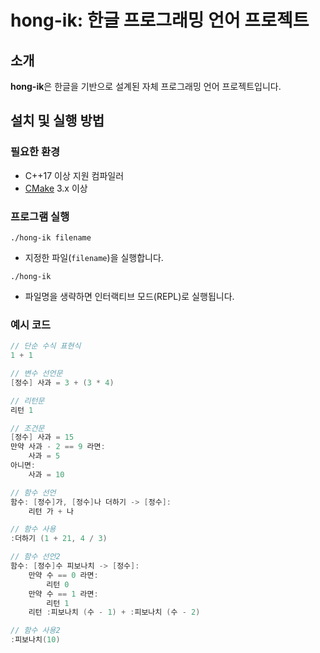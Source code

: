 # hong-ik: 한글 프로그래밍 언어 프로젝트

## 소개

**hong-ik**은 한글을 기반으로 설계된 자체 프로그래밍 언어 프로젝트입니다.

## 설치 및 실행 방법

### 필요한 환경
- C++17 이상 지원 컴파일러
- [CMake](https://cmake.org/) 3.x 이상

### 프로그램 실행
```
./hong-ik filename
```
- 지정한 파일(`filename`)을 실행합니다.
```
./hong-ik
```
- 파일명을 생략하면 인터랙티브 모드(REPL)로 실행됩니다.

### 예시 코드
```cpp
// 단순 수식 표현식
1 + 1

// 변수 선언문
[정수] 사과 = 3 + (3 * 4)

// 리턴문
리턴 1

// 조건문
[정수] 사과 = 15
만약 사과 - 2 == 9 라면:
    사과 = 5
아니면:
    사과 = 10

// 함수 선언
함수: [정수]가, [정수]나 더하기 -> [정수]:
    리턴 가 + 나

// 함수 사용
:더하기 (1 + 21, 4 / 3)

// 함수 선언2
함수: [정수]수 피보나치 -> [정수]:
    만약 수 == 0 라면:
        리턴 0
    만약 수 == 1 라면:
        리턴 1
    리턴 :피보나치 (수 - 1) + :피보나치 (수 - 2)

// 함수 사용2
:피보나치(10)
```